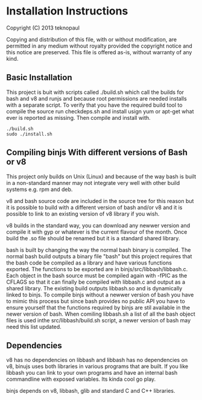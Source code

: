 
# Installation Instructions

Copyright (C) 2013 teknopaul

   Copying and distribution of this file, with or without modification,
are permitted in any medium without royalty provided the copyright
notice and this notice are preserved.  This file is offered as-is,
without warranty of any kind.

## Basic Installation

   This project is buit with scripts called ./build.sh which
call the builds for bash and v8 and runjs and because root permissions
are needed installs with a separate script. To verify that you have the 
required build tool to compile the source run checkdeps.sh and install
usign yum or apt-get what ever is reported as missing. Then compile 
and install with.

    ./build.sh
    sudo ./install.sh

## Compiling binjs With different versions of Bash or v8

   This project only builds on Unix (Linux) and because of the way 
bash is built in a non-standard manner may not integrate very well 
with other build systems e.g. rpm and deb.

   v8 and bash source code are included in the source tree for this
reason but it is possible to build with a different version of bash
and/or v8 and it is possible to link to an existing version of v8 
library if you wish.

   v8 builds in the standard way, you can download any newwer 
version and compile it with gyp or whatever is the current flavour 
of the month.  Once build the .so file should be renamed but it is
a standard shared library.

   bash is built by changing the way the normal bash binary is
compiled.  The normal bash build outputs a binary file "bash"
but this project requires that the bash code be compiled as a library 
and have various functions exported.  The functions to be exported
are in binjs/src/libbash/libbash.c.  Each object in the bash source
must be compiled again with -fPIC as the CFLAGS so that it can finally
be compiled with libbash.c and output as a shared library.  The existing 
build outputs libbash.so and is dynamically linked to binjs. To 
compile binjs without a newwer version of bash you have to mimic this
process but since bash provides no public API you have to ensure yourself
that the functions required by binjs are stil available in the newer 
version of bash.  When comiling libbash.sh a list of all the bash object
files is used inthe src/libbash/build.sh script, a newer version of
bash may need this list updated.

## Dependencies

   v8 has no dependencies on libbash and libbash has no dependencies
on v8,  binujs uses both libraries in various programs that are built.
If you like libbash you can link to your own programs and have an internal
bash commandline with exposed variables.  Its kinda cool go play.

   binjs depends on v8, libbash, glib and standard C and C++ libraries.

